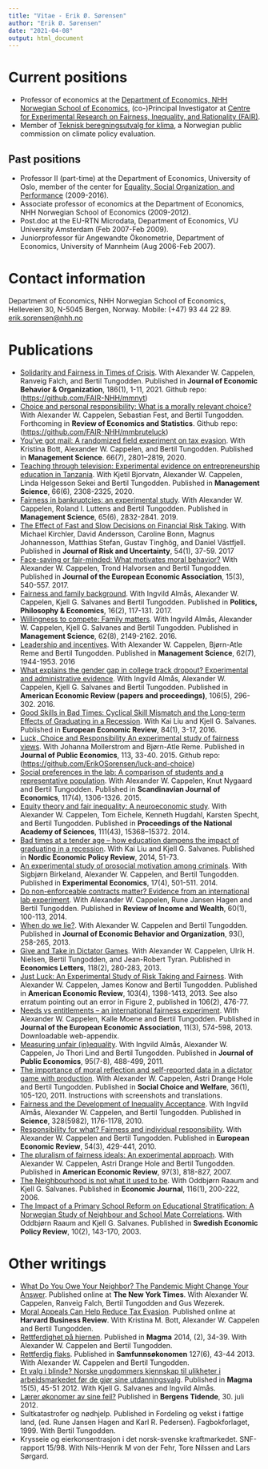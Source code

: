 ```yaml
---
title: "Vitae - Erik Ø. Sørensen"
author: "Erik Ø. Sørensen"
date: "2021-04-08"
output: html_document 
---
```


# Current positions

- Professor of economics at the [Department of Economics, NHH Norwegian School of Economics](https://www.nhh.no/en/departments/economics/), (co-)Principal Investigator at [Centre for Experimental Research on Fairness, Inequality, and Rationality (FAIR)](https://www.nhh.no/en/research-centres/fair/).
- Member of [Teknisk beregningsutvalg for klima](https://www.regjeringen.no/no/dep/kld/organisasjon/styrer-rad-og-utvalg/teknisk-beregningsutvalg-for-klima/), a Norwegian public commission on climate policy evaluation.

## Past positions

- Professor II (part-time) at the Department of Economics, University of Oslo, member of the center for [Equality, Social Organization, and Performance](https://www.sv.uio.no/esop/english/) (2009-2016).
- Associate professor of economics at the Department of Economics, NHH Norwegian School of Economics (2009-2012).
- Post.doc at the EU-RTN Microdata, Department of Economics, VU University Amsterdam (Feb 2007-Feb 2009).
- Juniorprofessor für Angewandte Ökonometrie, Department of Economics, University of Mannheim (Aug 2006-Feb 2007).

# Contact information
Department of Economics, NHH Norwegian School of Economics, Helleveien 30, 
N-5045 Bergen, Norway. Mobile: (+47) 93 44 22 89. <erik.sorensen@nhh.no>

# Publications
- [Solidarity and Fairness in Times of Crisis](https://www.sciencedirect.com/science/article/pii/S0167268121001116). With Alexander W. Cappelen, Ranveig Falch, and Bertil Tungodden. Published in **Journal of Economic Behavior & Organization**, 186(1), 1-11, 2021. Github repo: (https://github.com/FAIR-NHH/mmnyt)
- [Choice and personal responsibility: What is a morally relevant choice?](https://doi.org/10.1162/rest_a_01010) With Alexander W. Cappelen, Sebastian Fest, and Bertil Tungodden. Forthcoming in **Review of Economics and Statistics**. Github repo: (https://github.com/FAIR-NHH/mmbruteluck)
- [You’ve got mail: A randomized field experiment on tax evasion](https://pubsonline.informs.org/doi/10.1287/mnsc.2019.3390). With Kristina Bott, Alexander W. Cappelen, and Bertil Tungodden. Published in **Management Science**. 66(7), 2801–2819, 2020.
- [Teaching through television: Experimental evidence on entrepreneurship education in Tanzania](https://pubsonline.informs.org/doi/10.1287/mnsc.2019.3321). With Kjetil Bjorvatn, Alexander W. Cappelen, Linda Helgesson Sekei and Bertil Tungodden. Published in **Management Science**, 66(6), 2308-2325, 2020.
- [Fairness in bankruptcies: an experimental study](https://pubsonline.informs.org/doi/10.1287/mnsc.2018.3029). With Alexander W. Cappelen, Roland I. Luttens and Bertil Tungodden. Published in **Management Science**, 65(6), 2832-2841. 2019.
- [The Effect of Fast and Slow Decisions on Financial Risk Taking](https://doi.org/10.1007/s11166-017-9252-4). With Michael Kirchler, David Andersson, Caroline Bonn, Magnus Johannesson, Matthias Stefan, Gustav Tinghög, and Daniel Västfjell. Published in **Journal of Risk and Uncertainty**, 54(1), 37-59. 2017
- [Face-saving or fair-minded: What motivates moral behavior?](https://doi.org/10.1093/jeea/jvw014) With Alexander W. Cappelen, Trond Halvorsen and Bertil Tungodden.  Published in **Journal of the European Economic Association**, 15(3), 540-557. 2017.
- [Fairness and family background](https://doi.org/10.1177%2F1470594X15618966). With Ingvild Almås, Alexander W. Cappelen, Kjell G. Salvanes and Bertil Tungodden. Published in **Politics, Philosophy & Economics**, 16(2), 117-131. 2017.
- [Willingness to compete: Family matters](https://pubsonline.informs.org/doi/10.1287/mnsc.2015.2244). With Ingvild Almås, Alexander W. Cappelen, Kjell G. Salvanes and Bertil Tungodden. Published in **Management Science**, 62(8), 2149-2162. 2016.
- [Leadership and incentives](https://doi.org/10.1287/mnsc.2015.2225). With Alexander W. Cappelen, Bjørn-Atle Reme and Bertil Tungodden. Published in **Management Science**, 62(7), 1944-1953. 2016
- [What explains the gender gap in college track dropout? Experimental and administrative evidence](https://www.aeaweb.org/articles?id=10.1257/aer.p20161075). With  Ingvild Almås,  Alexander W. Cappelen, Kjell G. Salvanes and Bertil Tungodden. Published in **American Economic Review (papers and proceedings)**, 106(5), 296-302. 2016.
- [Good Skills in Bad Times: Cyclical Skill Mismatch and the Long-term Effects of Graduating in a Recession](https://doi.org/10.1016/j.euroecorev.2015.08.015). With Kai Liu and Kjell G. Salvanes. Published in **European Economic Review**, 84(1), 3-17, 2016.
- [Luck, Choice and Responsibility An experimental study of fairness views](https://doi.org/10.1016/j.jpubeco.2015.08.010). With Johanna Mollerstrom and Bjørn-Atle Reme. Published in **Journal of Public Economics**, 113, 33-40. 2015. Github repo: (https://github.com/ErikOSorensen/luck-and-choice)
- [Social preferences in the lab: A comparison of students and a representative population](https://doi.org/10.1111/sjoe.12114). With Alexander W. Cappelen, Knut Nygaard and Bertil Tungodden. Published in **Scandinavian Journal of Economics**, 117(4), 1306-1326. 2015.
- [Equity theory and fair inequality: A neuroeconomic study](https://doi.org/10.1073/pnas.1414602111). With  Alexander W. Cappelen, Tom Eichele, Kenneth Hugdahl, Karsten Specht, and Bertil Tungodden. Published in **Proceedings of the National Academy of Sciences**, 111(43), 15368–15372. 2014.
- [Bad times at a tender age – how education dampens the impact of graduating in a recession](https://www.stjornarradid.is/media/fjarmalaraduneyti-media/media/frettir/Nordic-Policy-Review-Consequences-of-Youth-Unemployment.pdf). With Kai Liu and Kjell G. Salvanes. Published in **Nordic Economic Policy Review**, 2014, 51-73.
- [An experimental study of prosocial motivation among criminals](https://doi.org/10.1007/s10683-013-9380-x). With Sigbjørn Birkeland, Alexander W. Cappelen, and Bertil Tungodden. Published in **Experimental Economics**, 17(4), 501-511. 2014.
- [Do non-enforceable contracts matter? Evidence from an international lab experiment](https://doi.org/10.1111/roiw.12099). With Alexander W. Cappelen, Rune Jansen Hagen and Bertil Tungodden. Published in **Review of Income and Wealth**, 60(1), 100-113, 2014.
- [When do we lie?](https://doi.org/10.1016/j.jebo.2013.03.037). With Alexander W. Cappelen and Bertil Tungodden. Published in **Journal of Economic Behavior and Organization**, 93(), 258-265, 2013.
- [Give and Take in Dictator Games](https://doi.org/10.1016/j.econlet.2012.10.030). With Alexander W. Cappelen, Ulrik H. Nielsen, Bertil Tungodden, and Jean-Robert Tyran. Published in **Economics Letters**, 118(2), 280-283, 2013.
- [Just Luck: An Experimental Study of Risk Taking and Fairness](https://www.aeaweb.org/articles?id=10.1257/aer.103.4.1398). With Alexander W. Cappelen, James Konow and Bertil Tungodden. Published in **American Economic Review**, 103(4), 1398-1413, 2013. See also erratum pointing out an error in Figure 2, published in 106(2), 476-77.
- [Needs vs entitlements – an international fairness experiment](https://onlinelibrary.wiley.com/doi/abs/10.1111/jeea.12000). With Alexander W. Cappelen, Kalle Moene and Bertil Tungodden. Published in **Journal of the European Economic Association**, 11(3), 574-598, 2013. Downloadable web-appendix.
- [Measuring unfair (in)equality](https://doi.org/10.1016/j.jpubeco.2010.11.002). With Ingvild Almås, Alexander W. Cappelen, Jo Thori Lind and Bertil Tungodden. Published in **Journal of Public Economics**, 95(7-8), 488-499, 2011.
- [The importance of moral reflection and self-reported data in a dictator game with production](https://doi.org/10.1007/s00355-010-0468-3). With Alexander W. Cappelen, Astri Drange Hole and Bertil Tungodden. Published in **Social Choice and Welfare**, 36(1), 105-120, 2011.  Instructions with screenshots and translations.
- [Fairness and the Development of Inequality Acceptance](https://science.sciencemag.org/content/328/5982/1176). With Ingvild Almås, Alexander W. Cappelen, and Bertil Tungodden. Published in **Science**, 328(5982), 1176-1178, 2010.
- [Responsibility for what? Fairness and individual responsibility](https://doi.org/10.1016/j.euroecorev.2009.08.005). With Alexander W. Cappelen and Bertil Tungodden. Published in **European Economic Review**, 54(3), 429-441, 2010.
- [The pluralism of fairness ideals: An experimental approach](https://www.jstor.org/stable/30035021). With Alexander W. Cappelen, Astri Drange Hole and Bertil Tungodden. Published in **American Economic Review**, 97(3), 818-827, 2007.
- [The Neighbourhood is not what it used to be](https://doi.org/10.1111/j.1468-0297.2006.01053.x). With Oddbjørn Raaum and Kjell G. Salvanes. Published in **Economic Journal**, 116(1), 200-222, 2006.
- [The Impact of a Primary School Reform on Educational Stratification: A Norwegian Study of Neighbour and School Mate Correlations](http://hdl.handle.net/11250/162854). With Oddbjørn Raaum and Kjell G. Salvanes. Published in **Swedish Economic Policy Review**, 10(2), 143-170, 2003.

# Other writings
- [What Do You Owe Your Neighbor? The Pandemic Might Change Your Answer](https://www.nytimes.com/interactive/2020/04/16/opinion/coronavirus-inequality-solidarity-poll.html). Published online at **The New York Times**. With Alexander W. Cappelen, Ranveig Falch, Bertil Tungodden and Gus Wezerek.
- [Moral Appeals Can Help Reduce Tax Evasion](https://hbr.org/2017/07/research-moral-appeals-can-help-reduce-tax-evasion). Published online at **Harvard Business Review**. With Kristina M. Bott, Alexander W. Cappelen and Bertil Tungodden. 
- [Rettferdighet på hjernen](https://www.magma.no/rettferdighet-pa-hjernen). Published in **Magma** 2014, (2), 34-39. With Alexander W. Cappelen and Bertil Tungodden.
- [Rettferdig flaks](https://www.samfunnsokonomene.no/content/uploads/2014/05/Samfunns%C3%B8konomen-nr-6-2013.pdf). Published in **Samfunnsøkonomen** 127(6), 43-44 2013. With Alexander W. Cappelen and Bertil Tungodden.
- [Et valg i blinde? Norske ungdommers kjennskap til ulikheter i arbeidsmarkedet før de gjør sine utdanningsvalg](https://www.magma.no/et-valg-i-blinde). Published in **Magma** 15(5), 45-51 2012. With Kjell G. Salvanes and  Ingvild Almås.
- [Lærer økonomer av sine feil?](https://www.sv.uio.no/esop/forskning/aktuelt/i-media/dokumenter/dokumenter-2012/sorensen_bt_30072012.pdf) Published in **Bergens Tidende**, 30. juli 2012.
- Sultkatastrofer og nødhjelp. Published in Fordeling og vekst i fattige land, (ed. Rune Jansen Hagen and Karl R. Pedersen). Fagbokforlaget, 1999. With Bertil Tungodden.
- Krysseie og eierkonsentrasjon i det norsk-svenske kraftmarkedet. SNF-rapport 15/98. With Nils-Henrik M von der Fehr, Tore Nilssen and Lars Sørgard.
